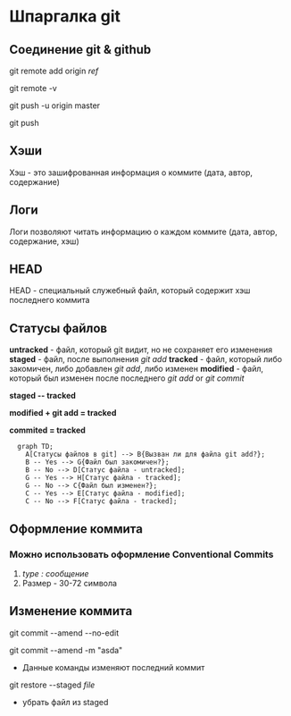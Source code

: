 # Шпаргалка git

## Соединение git & github
git remote add origin _ref_

git remote -v

git push -u origin master

git push


## Хэши
Хэш - это зашифрованная информация о коммите (дата, автор, содержание)

## Логи
Логи позволяют читать информацию о каждом коммите (дата, автор, содержание, хэш)

## HEAD
HEAD - специальный служебный файл, который содержит хэш последнего коммита

## Статусы файлов
**untracked** - файл, который git видит, но не сохраняет его изменения
**staged** - файл, после выполнения _git add_
**tracked** - файл, который либо закомичен, либо добавлен _git add_, либо изменен
**modified** - файл, который был изменен после последнего _git add_ or _git commit_

**staged -- tracked**

**modified + git add = tracked**

**commited = tracked**

```mermaid
  graph TD;
    A[Статусы файлов в git] --> B{Вызван ли для файла git add?};
    B -- Yes --> G{Файл был закомичен?};
    B -- No --> D[Статус файла - untracked];
    G -- Yes --> H[Статус файла - tracked];
    G -- No --> C{Файл был изменен?};
    C -- Yes --> E[Статус файла - modified];
    C -- No --> F[Статус файла - tracked];
```

## Оформление коммита
### Можно использовать оформление Conventional Commits
1. *type : сообщение*
2. Размер - 30-72 символа


## Изменение коммита
git commit --amend --no-edit

git commit --amend -m "asda"

- Данные команды изменяют последний коммит

git restore --staged _file_

- убрать файл из staged
